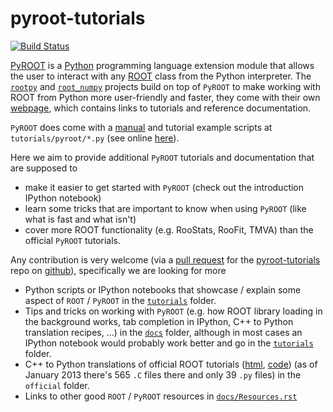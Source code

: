 pyroot-tutorials
================

[![Build Status](https://travis-ci.org/rootpy/pyroot-tutorials.png)](https://travis-ci.org/rootpy/pyroot-tutorials)


[PyROOT](http://root.cern.ch/drupal/content/pyroot) is a [Python](http://en.wikipedia.org/wiki/Python_(programming_language)) programming language extension module that allows the user to interact with any [ROOT](http://root.cern.ch) class from the Python interpreter.
The [``rootpy``](https://github.com/rootpy/rootpy) and [``root_numpy``](https://github.com/rootpy/root_numpy) projects build on top of ``PyROOT`` to make working with ROOT from Python more user-friendly and faster, they come with their own [webpage](http://rootpy.org), which contains links to tutorials and reference documentation.

``PyROOT`` does come with a [manual](http://wlav.web.cern.ch/wlav/pyroot/) and tutorial example scripts at ``tutorials/pyroot/*.py`` (see online [here](https://github.com/root-mirror/root/tree/master/tutorials/pyroot)).

Here we aim to provide additional ``PyROOT`` tutorials and documentation that are supposed to
* make it easier to get started with ``PyROOT`` (check out the introduction IPython notebook)
* learn some tricks that are important to know when using ``PyROOT`` (like what is fast and what isn't)
* cover more ROOT functionality (e.g. RooStats, RooFit, TMVA) than the official ``PyROOT`` tutorials.

Any contribution is very welcome (via a [pull request](https://help.github.com/articles/using-pull-requests) for the [pyroot-tutorials](https://github.com/rootpy/pyroot-tutorials/) repo on [github](https://github.com)), specifically we are looking for more
* Python scripts or IPython notebooks that showcase / explain some aspect of ``ROOT`` / ``PyROOT`` in the [``tutorials``](https://github.com/rootpy/pyroot-tutorials/blob/master/tutorials) folder.
* Tips and tricks on working with ``PyROOT`` (e.g. how ROOT library loading in the background works, tab completion in IPython, C++ to Python translation recipes, ...) in the [``docs``](https://github.com/rootpy/pyroot-tutorials/blob/master/docs) folder, although in most cases an IPython notebook would probably work better  and go in the [``tutorials``](https://github.com/rootpy/pyroot-tutorials/blob/master/tutorials) folder.
* C++ to Python translations of official ROOT tutorials ([html](http://root.cern.ch/root/html/tutorials/), [code](https://github.com/bbannier/ROOT/tree/master/tutorials)) (as of January 2013 there's 565 `.C` files there and only 39 `.py` files) in the ``official`` folder.
* Links to other good ``ROOT`` / ``PyROOT`` resources in [``docs/Resources.rst``](https://github.com/rootpy/pyroot-tutorials/blob/master/docs/Resources.rst)
